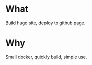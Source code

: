 # What

Build hugo site, deploy to github page.

# Why
Small docker, quickly build, simple use.

## 